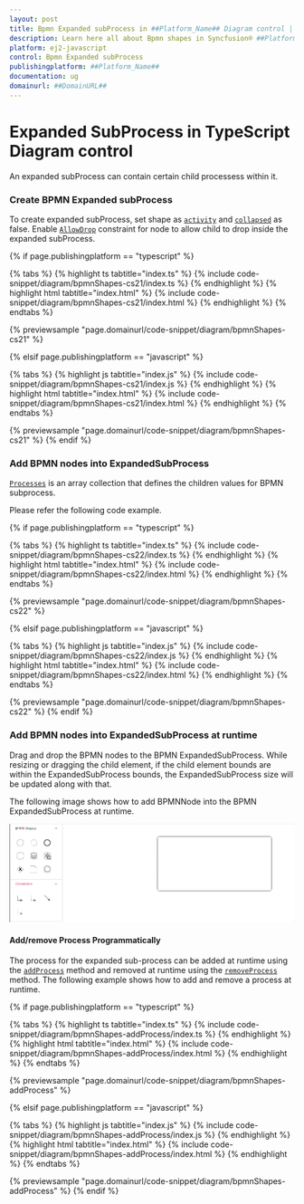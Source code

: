 ```yaml
---
layout: post
title: Bpmn Expanded subProcess in ##Platform_Name## Diagram control | Syncfusion®
description: Learn here all about Bpmn shapes in Syncfusion® ##Platform_Name## Diagram control of Syncfusion Essential® JS 2 and more.
platform: ej2-javascript
control: Bpmn Expanded subProcess 
publishingplatform: ##Platform_Name##
documentation: ug
domainurl: ##DomainURL##
---
```



# Expanded SubProcess in TypeScript Diagram control
An expanded subProcess can contain certain child processess within it.

### Create BPMN Expanded subProcess

To create expanded subProcess, set shape as [`activity`](../api/diagram/bpmnActivityModel/)  and [`collapsed`](../api/diagram/bpmnSubProcessModel/#collapsed) as false. Enable [`AllowDrop`](../api/diagram/nodeConstraints/) constraint for node to allow child to drop inside the expanded subProcess.

{% if page.publishingplatform == "typescript" %}

 {% tabs %}
{% highlight ts tabtitle="index.ts" %}
{% include code-snippet/diagram/bpmnShapes-cs21/index.ts %}
{% endhighlight %}
{% highlight html tabtitle="index.html" %}
{% include code-snippet/diagram/bpmnShapes-cs21/index.html %}
{% endhighlight %}
{% endtabs %}
        
{% previewsample "page.domainurl/code-snippet/diagram/bpmnShapes-cs21" %}

{% elsif page.publishingplatform == "javascript" %}

{% tabs %}
{% highlight js tabtitle="index.js" %}
{% include code-snippet/diagram/bpmnShapes-cs21/index.js %}
{% endhighlight %}
{% highlight html tabtitle="index.html" %}
{% include code-snippet/diagram/bpmnShapes-cs21/index.html %}
{% endhighlight %}
{% endtabs %}

{% previewsample "page.domainurl/code-snippet/diagram/bpmnShapes-cs21" %}
{% endif %}

### Add BPMN nodes into ExpandedSubProcess

[`Processes`](../api/diagram/bpmnSubProcessModel/#processes) is an array collection that defines the children values for BPMN subprocess.

Please refer the following code example.

{% if page.publishingplatform == "typescript" %}

 {% tabs %}
{% highlight ts tabtitle="index.ts" %}
{% include code-snippet/diagram/bpmnShapes-cs22/index.ts %}
{% endhighlight %}
{% highlight html tabtitle="index.html" %}
{% include code-snippet/diagram/bpmnShapes-cs22/index.html %}
{% endhighlight %}
{% endtabs %}
        
{% previewsample "page.domainurl/code-snippet/diagram/bpmnShapes-cs22" %}

{% elsif page.publishingplatform == "javascript" %}

{% tabs %}
{% highlight js tabtitle="index.js" %}
{% include code-snippet/diagram/bpmnShapes-cs22/index.js %}
{% endhighlight %}
{% highlight html tabtitle="index.html" %}
{% include code-snippet/diagram/bpmnShapes-cs22/index.html %}
{% endhighlight %}
{% endtabs %}

{% previewsample "page.domainurl/code-snippet/diagram/bpmnShapes-cs22" %}
{% endif %}

### Add BPMN nodes into ExpandedSubProcess at runtime

Drag and drop the BPMN nodes to the BPMN ExpandedSubProcess.
While resizing or dragging the child element, if the child element bounds are within the ExpandedSubProcess bounds, the ExpandedSubProcess size will be updated along with that.

The following image shows how to add BPMNNode into the BPMN ExpandedSubProcess at runtime.

![Expanded subProcess BPMN Shape](../images/expanded-Gif.gif)

#### Add/remove Process Programmatically

The process for the expanded sub-process can be added at runtime using the [`addProcess`](../api/diagram/#addprocess) method and removed at runtime using the [`removeProcess`](../api/diagram/#removeprocess) method. The following example shows how to add and remove a process at runtime.


{% if page.publishingplatform == "typescript" %}

 {% tabs %}
{% highlight ts tabtitle="index.ts" %}
{% include code-snippet/diagram/bpmnShapes-addProcess/index.ts %}
{% endhighlight %}
{% highlight html tabtitle="index.html" %}
{% include code-snippet/diagram/bpmnShapes-addProcess/index.html %}
{% endhighlight %}
{% endtabs %}
        
{% previewsample "page.domainurl/code-snippet/diagram/bpmnShapes-addProcess" %}

{% elsif page.publishingplatform == "javascript" %}

{% tabs %}
{% highlight js tabtitle="index.js" %}
{% include code-snippet/diagram/bpmnShapes-addProcess/index.js %}
{% endhighlight %}
{% highlight html tabtitle="index.html" %}
{% include code-snippet/diagram/bpmnShapes-addProcess/index.html %}
{% endhighlight %}
{% endtabs %}

{% previewsample "page.domainurl/code-snippet/diagram/bpmnShapes-addProcess" %}
{% endif %}